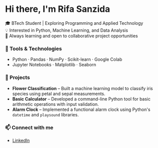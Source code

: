# Hi there, I'm Rifa Sanzida

🎓 BTech Student | Exploring Programming and Applied Technology  
💡 Interested in Python, Machine Learning, and Data Analysis  
🤝 Always learning and open to collaborative project opportunities  

### 🔧 Tools & Technologies
- Python · Pandas · NumPy · Scikit-learn · Google Colab  
- Jupyter Notebooks · Matplotlib · Seaborn

### 📂 Projects
- **Flower Classification** – Built a machine learning model to classify iris species using petal and sepal measurements.  
- **Basic Calculator** – Developed a command-line Python tool for basic arithmetic operations with input validation.  
- **Alarm Clock** – Implemented a functional alarm clock using Python's `datetime` and `playsound` libraries.

### 📫 Connect with me
- [LinkedIn](https://www.linkedin.com/in/your-link-here/)
